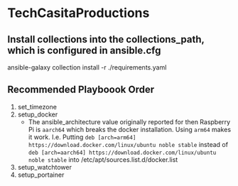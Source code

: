 # TechCasitaProductions 

## Install collections into the collections_path, which is configured in ansible.cfg
ansible-galaxy collection install -r ./requirements.yaml

## Recommended Playboook Order 

1. set_timezone
1. setup_docker
    - The ansible_architecture value originally reported for then Raspberry Pi is `aarch64` which breaks the docker installation. Using `arm64` makes it work. I.e. Putting 
    `deb [arch=arm64] https://download.docker.com/linux/ubuntu noble stable` instead of `deb [arch=aarch64] https://download.docker.com/linux/ubuntu noble stable` into /etc/apt/sources.list.d/docker.list
1. setup_watchtower
1. setup_portainer

